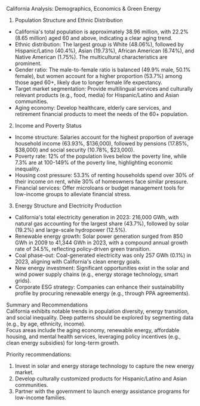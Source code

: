 California Analysis: Demographics, Economics & Green Energy

1. Population Structure and Ethnic Distribution  
- California's total population is approximately 38.96 million, with 22.2% (8.65 million) aged 60 and above, indicating a clear aging trend.  
- Ethnic distribution: The largest group is White (48.06%), followed by Hispanic/Latino (40.4%), Asian (19.73%), African American (6.74%), and Native American (1.75%). The multicultural characteristics are prominent.  
- Gender ratio: The male-to-female ratio is balanced (49.9% male, 50.1% female), but women account for a higher proportion (53.7%) among those aged 60+, likely due to longer female life expectancy.  
- Target market segmentation: Provide multilingual services and culturally relevant products (e.g., food, media) for Hispanic/Latino and Asian communities.  
- Aging economy: Develop healthcare, elderly care services, and retirement financial products to meet the needs of the 60+ population.  

2. Income and Poverty Status  
- Income structure: Salaries account for the highest proportion of average household income (63.93%, $136,000), followed by pensions (17.85%, $38,000) and social security (10.78%, $23,000).  
- Poverty rate: 12% of the population lives below the poverty line, while 7.3% are at 100-149% of the poverty line, highlighting economic inequality.  
- Housing cost pressure: 53.3% of renting households spend over 30% of their income on rent, while 30% of homeowners face similar pressure.  
- Financial services: Offer microloans or budget management tools for low-income groups to alleviate financial stress.  

3. Energy Structure and Electricity Production  
- California's total electricity generation in 2023: 216,000 GWh, with natural gas accounting for the largest share (43.7%), followed by solar (19.2%) and large-scale hydropower (12.5%).  
- Renewable energy growth: Solar power generation surged from 850 GWh in 2009 to 41,344 GWh in 2023, with a compound annual growth rate of 34.5%, reflecting policy-driven green transition.  
- Coal phase-out: Coal-generated electricity was only 257 GWh (0.1%) in 2023, aligning with California's clean energy goals.  
- New energy investment: Significant opportunities exist in the solar and wind power supply chains (e.g., energy storage technology, smart grids).  
- Corporate ESG strategy: Companies can enhance their sustainability profile by procuring renewable energy (e.g., through PPA agreements).  

Summary and Recommendations  
California exhibits notable trends in population diversity, energy transition, and social inequality. Deep patterns should be explored by segmenting data (e.g., by age, ethnicity, income).  
Focus areas include the aging economy, renewable energy, affordable housing, and mental health services, leveraging policy incentives (e.g., clean energy subsidies) for long-term growth.  

Priority recommendations:  
1. Invest in solar and energy storage technology to capture the new energy market.  
2. Develop culturally customized products for Hispanic/Latino and Asian communities.  
3. Partner with the government to launch energy assistance programs for low-income families.
